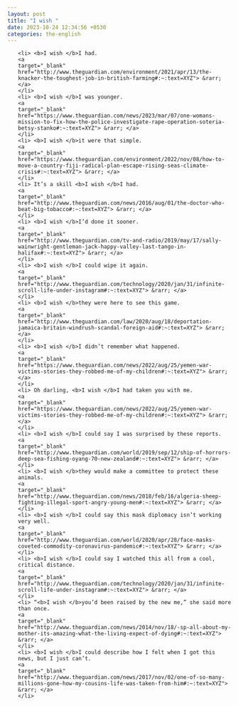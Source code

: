 ```yaml
---
layout: post
title: "I wish "
date: 2023-10-24 12:34:56 +0530
categories: the-english
---
```

<ol>

    <li> <b>I wish </b>I had.
    <a 
    target="_blank" 
    href="http://www.theguardian.com/environment/2021/apr/13/the-knacker-the-toughest-job-in-british-farming#:~:text=XYZ"> &rarr; </a>
    </li>
    <li> <b>I wish </b>I was younger.
    <a 
    target="_blank" 
    href="https://www.theguardian.com/news/2023/mar/07/one-womans-mission-to-fix-how-the-police-investigate-rape-operation-soteria-betsy-stanko#:~:text=XYZ"> &rarr; </a>
    </li>
    <li> <b>I wish </b>it were that simple.
    <a 
    target="_blank" 
    href="https://www.theguardian.com/environment/2022/nov/08/how-to-move-a-country-fiji-radical-plan-escape-rising-seas-climate-crisis#:~:text=XYZ"> &rarr; </a>
    </li>
    <li> It’s a skill <b>I wish </b>I had.
    <a 
    target="_blank" 
    href="http://www.theguardian.com/news/2016/aug/01/the-doctor-who-beat-big-tobacco#:~:text=XYZ"> &rarr; </a>
    </li>
    <li> <b>I wish </b>I’d done it sooner.
    <a 
    target="_blank" 
    href="http://www.theguardian.com/tv-and-radio/2019/may/17/sally-wainwright-gentleman-jack-happy-valley-last-tango-in-halifax#:~:text=XYZ"> &rarr; </a>
    </li>
    <li> <b>I wish </b>I could wipe it again.
    <a 
    target="_blank" 
    href="http://www.theguardian.com/technology/2020/jan/31/infinite-scroll-life-under-instagram#:~:text=XYZ"> &rarr; </a>
    </li>
    <li> <b>I wish </b>they were here to see this game.
    <a 
    target="_blank" 
    href="http://www.theguardian.com/law/2020/aug/18/deportation-jamaica-britain-windrush-scandal-foreign-aid#:~:text=XYZ"> &rarr; </a>
    </li>
    <li> <b>I wish </b>I didn’t remember what happened.
    <a 
    target="_blank" 
    href="https://www.theguardian.com/news/2022/aug/25/yemen-war-victims-stories-they-robbed-me-of-my-children#:~:text=XYZ"> &rarr; </a>
    </li>
    <li> Oh darling, <b>I wish </b>I had taken you with me.
    <a 
    target="_blank" 
    href="https://www.theguardian.com/news/2022/aug/25/yemen-war-victims-stories-they-robbed-me-of-my-children#:~:text=XYZ"> &rarr; </a>
    </li>
    <li> <b>I wish </b>I could say I was surprised by these reports.
    <a 
    target="_blank" 
    href="http://www.theguardian.com/world/2019/sep/12/ship-of-horrors-deep-sea-fishing-oyang-70-new-zealand#:~:text=XYZ"> &rarr; </a>
    </li>
    <li> <b>I wish </b>they would make a committee to protect these animals.
    <a 
    target="_blank" 
    href="http://www.theguardian.com/news/2018/feb/16/algeria-sheep-fighting-illegal-sport-angry-young-men#:~:text=XYZ"> &rarr; </a>
    </li>
    <li> <b>I wish </b>I could say this mask diplomacy isn’t working very well.
    <a 
    target="_blank" 
    href="http://www.theguardian.com/world/2020/apr/28/face-masks-coveted-commodity-coronavirus-pandemic#:~:text=XYZ"> &rarr; </a>
    </li>
    <li> <b>I wish </b>I could say I watched this all from a cool, critical distance.
    <a 
    target="_blank" 
    href="http://www.theguardian.com/technology/2020/jan/31/infinite-scroll-life-under-instagram#:~:text=XYZ"> &rarr; </a>
    </li>
    <li> “<b>I wish </b>you’d been raised by the new me,” she said more than once.
    <a 
    target="_blank" 
    href="http://www.theguardian.com/news/2014/nov/18/-sp-all-about-my-mother-its-amazing-what-the-living-expect-of-dying#:~:text=XYZ"> &rarr; </a>
    </li>
    <li> <b>I wish </b>I could describe how I felt when I got this news, but I just can’t.
    <a 
    target="_blank" 
    href="http://www.theguardian.com/news/2017/nov/02/one-of-so-many-millions-gone-how-my-cousins-life-was-taken-from-him#:~:text=XYZ"> &rarr; </a>
    </li>